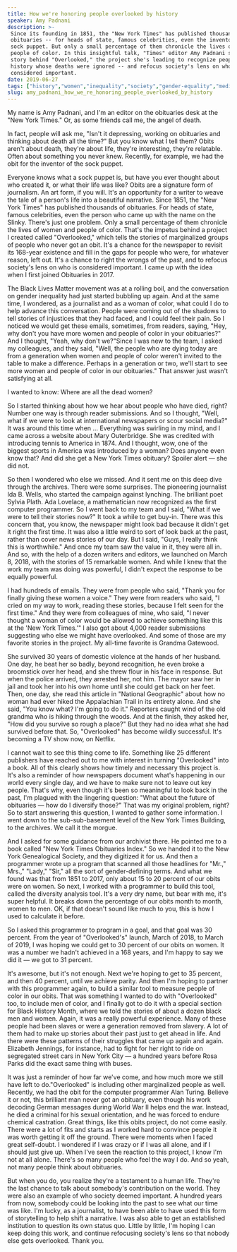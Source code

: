 ```yaml
---
title: How we're honoring people overlooked by history
speaker: Amy Padnani
description: >-
 Since its founding in 1851, the "New York Times" has published thousands of
 obituaries -- for heads of state, famous celebrities, even the inventor of the
 sock puppet. But only a small percentage of them chronicle the lives of women and
 people of color. In this insightful talk, "Times" editor Amy Padnani shares the
 story behind "Overlooked," the project she's leading to recognize people from
 history whose deaths were ignored -- and refocus society's lens on who is
 considered important.
date: 2019-06-27
tags: ["history","women","inequality","society","gender-equality","media","social-change","race","culture"]
slug: amy_padnani_how_we_re_honoring_people_overlooked_by_history
---
```


My name is Amy Padnani, and I'm an editor on the obituaries desk at the "New York Times."
Or, as some friends call me, the angel of death.

In fact, people will ask me, "Isn't it depressing, working on obituaries and thinking
about death all the time?" But you know what I tell them? Obits aren't about death,
they're about life, they're interesting, they're relatable. Often about something you
never knew. Recently, for example, we had the obit for the inventor of the sock
puppet.

Everyone knows what a sock puppet is, but have you ever thought about who created it, or
what their life was like? Obits are a signature form of journalism. An art form, if you
will. It's an opportunity for a writer to weave the tale of a person's life into a
beautiful narrative. Since 1851, the "New York Times" has published thousands of
obituaries. For heads of state, famous celebrities, even the person who came up with the
name on the Slinky. There's just one problem. Only a small percentage of them chronicle
the lives of women and people of color. That's the impetus behind a project I created
called "Overlooked," which tells the stories of marginalized groups of people who never
got an obit. It's a chance for the newspaper to revisit its 168-year existence and fill in
the gaps for people who were, for whatever reason, left out. It's a chance to right the
wrongs of the past, and to refocus society's lens on who is considered important. I came up
with the idea when I first joined Obituaries in 2017.

The Black Lives Matter movement was at a rolling boil, and the conversation on gender
inequality had just started bubbling up again. And at the same time, I wondered, as a
journalist and as a woman of color, what could I do to help advance this conversation.
People were coming out of the shadows to tell stories of injustices that they had faced,
and I could feel their pain. So I noticed we would get these emails, sometimes, from
readers, saying, "Hey, why don't you have more women and people of color in your
obituaries?" And I thought, "Yeah, why don't we?"Since I was new to the team, I asked my
colleagues, and they said, "Well, the people who are dying today are from a generation
when women and people of color weren't invited to the table to make a difference. Perhaps
in a generation or two, we'll start to see more women and people of color in our
obituaries." That answer just wasn't satisfying at all.

I wanted to know: Where are all the dead women?

So I started thinking about how we hear about people who have died, right? Number one way
is through reader submissions. And so I thought, "Well, what if we were to look at
international newspapers or scour social media?" It was around this time when ...
Everything was swirling in my mind, and I came across a website about Mary Outerbridge.
She was credited with introducing tennis to America in 1874. And I thought, wow, one of
the biggest sports in America was introduced by a woman? Does anyone even know that? And
did she get a New York Times obituary? Spoiler alert — she did not.

So then I wondered who else we missed. And it sent me on this deep dive through the
archives. There were some surprises. The pioneering journalist Ida B. Wells, who started
the campaign against lynching. The brilliant poet Sylvia Plath. Ada Lovelace, a
mathematician now recognized as the first computer programmer. So I went back to my team
and I said, "What if we were to tell their stories now?" It took a while to get buy-in.
There was this concern that, you know, the newspaper might look bad because it didn't get
it right the first time. It was also a little weird to sort of look back at the past,
rather than cover news stories of our day. But I said, "Guys, I really think this is
worthwhile." And once my team saw the value in it, they were all in. And so, with the help
of a dozen writers and editors, we launched on March 8, 2018, with the stories of 15
remarkable women. And while I knew that the work my team was doing was powerful, I didn't
expect the response to be equally powerful.

I had hundreds of emails. They were from people who said, "Thank you for finally giving
these women a voice." They were from readers who said, "I cried on my way to work, reading
these stories, because I felt seen for the first time." And they were from colleagues of
mine, who said, "I never thought a woman of color would be allowed to achieve something
like this at the 'New York Times.'" I also got about 4,000 reader submissions suggesting
who else we might have overlooked. And some of those are my favorite stories in the
project. My all-time favorite is Grandma Gatewood.

She survived 30 years of domestic violence at the hands of her husband. One day, he beat
her so badly, beyond recognition, he even broke a broomstick over her head, and she threw
flour in his face in response. But when the police arrived, they arrested her, not him.
The mayor saw her in jail and took her into his own home until she could get back on her
feet. Then, one day, she read this article in "National Geographic" about how no woman had
ever hiked the Appalachian Trail in its entirety alone. And she said, "You know what? I'm
going to do it." Reporters caught wind of the old grandma who is hiking through the woods.
And at the finish, they asked her, "How did you survive so rough a place?" But they had no
idea what she had survived before that. So, "Overlooked" has become wildly successful. It's
becoming a TV show now, on Netflix.

I cannot wait to see this thing come to life. Something like 25 different publishers have
reached out to me with interest in turning "Overlooked" into a book. All of this clearly
shows how timely and necessary this project is. It's also a reminder of how newspapers
document what's happening in our world every single day, and we have to make sure not to
leave out key people. That's why, even though it's been so meaningful to look back in the
past, I'm plagued with the lingering question: "What about the future of obituaries — how
do I diversify those?" That was my original problem, right? So to start answering this
question, I wanted to gather some information. I went down to the sub-sub-basement level
of the New York Times Building, to the archives. We call it the morgue.

And I asked for some guidance from our archivist there. He pointed me to a book called
"New York Times Obituaries Index." So we handed it to the New York Genealogical Society,
and they digitized it for us. And then a programmer wrote up a program that scanned all
those headlines for "Mr.," Mrs.," "Lady," "Sir," all the sort of gender-defining terms.
And what we found was that from 1851 to 2017, only about 15 to 20 percent of our obits
were on women. So next, I worked with a programmer to build this tool, called the
diversity analysis tool. It's a very dry name, but bear with me, it's super helpful. It
breaks down the percentage of our obits month to month, women to men. OK, if that doesn't
sound like much to you, this is how I used to calculate it before.

So I asked this programmer to program in a goal, and that goal was 30 percent. From the
year of "Overlooked's" launch, March of 2018, to March of 2019, I was hoping we could get
to 30 percent of our obits on women. It was a number we hadn't achieved in a 168 years,
and I'm happy to say we did it — we got to 31 percent.

It's awesome, but it's not enough. Next we're hoping to get to 35 percent, and then 40
percent, until we achieve parity. And then I'm hoping to partner with this programmer
again, to build a similar tool to measure people of color in our obits. That was something
I wanted to do with "Overlooked" too, to include men of color, and I finally got to do it
with a special section for Black History Month, where we told the stories of about a dozen
black men and women. Again, it was a really powerful experience. Many of these people had
been slaves or were a generation removed from slavery. A lot of them had to make up
stories about their past just to get ahead in life. And there were these patterns of their
struggles that came up again and again. Elizabeth Jennings, for instance, had to fight for
her right to ride on segregated street cars in New York City — a hundred years before Rosa
Parks did the exact same thing with buses.

It was just a reminder of how far we've come, and how much more we still have left to
do."Overlooked" is including other marginalized people as well. Recently, we had the obit
for the computer programmer Alan Turing. Believe it or not, this brilliant man never got
an obituary, even though his work decoding German messages during World War II helps end
the war. Instead, he died a criminal for his sexual orientation, and he was forced to
endure chemical castration. Great things, like this obits project, do not come easily.
There were a lot of fits and starts as I worked hard to convince people it was worth
getting it off the ground. There were moments when I faced great self-doubt. I wondered if
I was crazy or if I was all alone, and if I should just give up. When I've seen the
reaction to this project, I know I'm not at all alone. There's so many people who feel the
way I do. And so yeah, not many people think about obituaries.

But when you do, you realize they're a testament to a human life. They're the last chance
to talk about somebody's contribution on the world. They were also an example of who
society deemed important. A hundred years from now, somebody could be looking into the
past to see what our time was like. I'm lucky, as a journalist, to have been able to have
used this form of storytelling to help shift a narrative. I was also able to get an
established institution to question its own status quo. Little by little, I'm hoping I can
keep doing this work, and continue refocusing society's lens so that nobody else gets
overlooked. Thank you.

<!--
ad_duration=3.33
comment_count=7
event="TED Salon The Macallan"
external_start_time=0
has_talk_citation=0
intro_duration=11.82
is_subtitle_required="False"
is_talk_featured="True"
language="en"
language_swap="False"
native_language="en"
number_of_related_talks=6
number_of_speakers=1
number_of_subtitled_videos=15
number_of_tags=9
number_of_talk_download_languages=15
number_of_talk_more_resources=0
number_of_talk_recommendations=0
number_of_talks_take_actions=1
post_ad_duration=0.83
published_timestamp="2019-07-11 14:57:25"
recording_date="2019-06-27"
speaker_description="Obituaries editor"
speaker_is_published=1
speaker_name="Amy Padnani"
talk_more_resources=[]
talk_name="How we're honoring people overlooked by history"
talks_tags=["history","women","inequality","society","gender-equality","media","social-change","race","culture"]
url_audio="https://download.ted.com/talks/AmyPadnani_2019S.mp3?apikey=acme-roadrunner"
url_photo_speaker="https://pe.tedcdn.com/images/ted/9c99fa59881f152178375e06380d10461cf65647_254x191.jpg"
url_photo_talk="https://s3.amazonaws.com/talkstar-photos/uploads/58322c6b-6441-406c-9a74-2b43de9dc46e/AmyPadnani_2019S-embed.jpg"
url_webpage="https://www.ted.com/talks/amy_padnani_how_we_re_honoring_people_overlooked_by_history"
video_type_name="TED Salon Talk (partner)"
-->